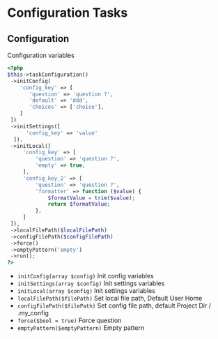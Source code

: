 # Configuration Tasks
## Configuration


Configuration variables

``` php
<?php
$this->taskConfiguration()
 ->initConfig(
    'config_key' => [
       'question' => 'question ?',
       'default' => 'ddd',
       'choices' => ['choice'],
    ]
 ])
 ->initSettings([
      'config_key' => 'value'
  ]),
 ->initLocal([
     'config_key' => [
         'question' => 'question ?',
         'empty' => true,
     ],
     'config_key_2' => [
         'question' => 'question ?',
         'formatter' => function ($value) {
             $formatValue = trim($value);
             return $formatValue;
         },
     ]
 ]),
 ->localFilePath($localFilePath)
 ->configFilePath($configFilePath)
 ->force()
 ->emptyPattern('empty')
 ->run();
?>
```

* `initConfig(array $config)`  Init config variables
* `initSettings(array $config)`  Init settings variables
* `initLocal(array $config)`  Init settings variables
* `localFilePath($filePath)`  Set local file path, Default User Home
* `configFilePath($filePath)`  Set config file path, default Project Dir / .my_config
* `force($bool = true)`  Force question
* `emptyPattern($emptyPattern)`  Empty pattern
